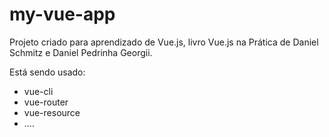 # my-vue-app

Projeto criado para aprendizado de Vue.js, 
livro Vue.js na Prática de Daniel Schmitz e Daniel Pedrinha Georgii.

Está sendo usado:

* vue-cli
* vue-router
* vue-resource
* ....



